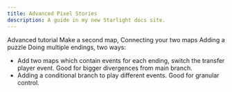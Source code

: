 ```yaml
---
title: Advanced Pixel Stories
description: A guide in my new Starlight docs site.
---
```

Advanced tutorial
Make a second map,
Connecting your two maps
Adding a puzzle 
Doing multiple endings, two ways:
* Add two maps which contain events for each ending, switch the transfer player event. Good for bigger divergences from main branch. 
* Adding a conditional branch to play different events. Good for granular control. 

